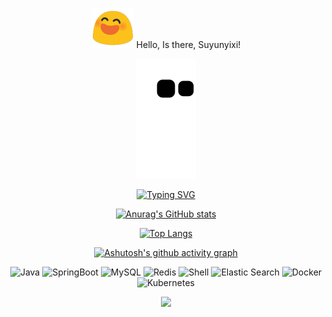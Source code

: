 <div align="center">

<!-- 个人介绍 -->
![img.png](docs/img/img.png)  Hello, Is there, Suyunyixi!


<!-- 贪吃蛇代码贡献图 -->
![](https://raw.githubusercontent.com/Suyunyixi/Suyunyixi/main/assets/github-contribution-grid-snake.svg)


<!-- 动态文字 -->
[![Typing SVG](https://readme-typing-svg.demolab.com?font=Fira+Code&pause=1000&color=8D6EF7&background=9FFF4700&center=true&vCenter=true&width=435&lines=%E4%B8%88%E5%A4%AB%E5%87%BA%E5%A4%84%E9%9D%9E%E6%97%A0%E6%84%8F%EF%BC%8C%E7%8C%BF%E9%B9%A4%E4%BB%8E%E6%9D%A5%E4%B8%8D%E8%87%AA%E7%9F%A5%E3%80%82)](https://git.io/typing-svg)



<!-- 展示栏 -->
[![Anurag's GitHub stats](https://github-readme-stats.vercel.app/api?username=Suyunyixi)](https://github.com/anuraghazra/github-readme-stats)



<!-- 语言占比 -->
[![Top Langs](https://github-readme-stats.vercel.app/api/top-langs/?username=Suyunyixi&hide_progress=true)](https://github.com/anuraghazra/github-readme-stats)



<!-- 活动 -->
[![Ashutosh's github activity graph](https://github-readme-activity-graph.cyclic.app/graph?username=Suyunyixi)](https://github.com/ashutosh00710/github-readme-activity-graph)



<!-- 展示徽章 -->
<img alt="Java" src="https://img.shields.io/badge/-Java-CCE8CF?style=flat-square&logo=Java" />
<img alt="SpringBoot" src="https://img.shields.io/badge/-SpringBoot-B7E8BD?style=flat-square&logo=SpringBoot" />
<img alt="MySQL" src="https://img.shields.io/badge/-MySQL-FDE6E0?style=flat-square&logo=mysql" />
<img alt="Redis" src="https://img.shields.io/badge/-Redis-E55828?style=flat-square&logo=redis" />
<img alt="Shell" src="https://img.shields.io/badge/-Shell-000000?style=style=flat-square&logo=gnu-bash&logoColor=white" />
<img alt="Elastic Search" src="https://img.shields.io/badge/-Elastic Search-0021F5?style=flat-square&logo=elasticsearch&logoColor=white" />
<img alt="Docker" src="https://img.shields.io/badge/-Docker-EC4A3F?style=flat-square&logo=docker&logoColor=white" />
<img alt="Kubernetes" src="https://img.shields.io/badge/-Kubernetes-F7B93E?style=flat-square&logo=Kubernetes&logoColor=white" />



<!-- 访问数 -->
![](https://visitor-badge.glitch.me/badge?page_id=Suyunyixi)


</div>